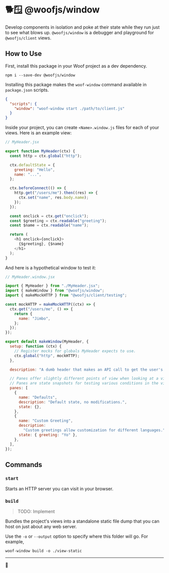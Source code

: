 # 🐕🪟 @woofjs/window

Develop components in isolation and poke at their state while they run just to see what blows up. `@woofjs/window` is a
debugger and playground for `@woofjs/client` views.

## How to Use

First, install this package in your Woof project as a dev dependency.

```
npm i --save-dev @woofjs/window
```

Installing this package makes the `woof-window` command available in `package.json` scripts.

```json
{
  "scripts": {
    "window": "woof-window start ./path/to/client.js"
  }
}
```

Inside your project, you can create `<Name>.window.js` files for each of your views. Here is an example view:

```js
// MyHeader.jsx

export function MyHeader(ctx) {
  const http = ctx.global("http");

  ctx.defaultState = {
    greeting: "Hello",
    name: "...",
  };

  ctx.beforeConnect(() => {
    http.get("/users/me").then((res) => {
      ctx.set("name", res.body.name);
    });
  });

  const onclick = ctx.get("onclick");
  const $greeting = ctx.readable("greeting");
  const $name = ctx.readable("name");

  return (
    <h1 onclick={onclick}>
      {$greeting}, {$name}
    </h1>
  );
}
```

And here is a hypothetical window to test it:

```js
// MyHeader.window.jsx

import { MyHeader } from "./MyHeader.jsx";
import { makeWindow } from "@woofjs/window";
import { makeMockHTTP } from "@woofjs/client/testing";

const mockHTTP = makeMockHTTP((ctx) => {
  ctx.get("/users/me", () => {
    return {
      name: "Jimbo",
    };
  });
});

export default makeWindow(MyHeader, {
  setup: function (ctx) {
    // Register mocks for globals MyHeader expects to use.
    ctx.global("http", mockHTTP);
  },

  description: "A dumb header that makes an API call to get the user's name.",

  // Panes offer slightly different points of view when looking at a view through a window.
  // Panes are state snapshots for testing various conditions in the view.
  panes: [
    {
      name: "Defaults",
      description: "Default state, no modifications.",
      state: {},
    },
    {
      name: "Custom Greeting",
      description:
        "Custom greetings allow customization for different languages.",
      state: { greeting: "Yo" },
    },
  ],
});
```

## Commands

### `start`

Starts an HTTP server you can visit in your browser.

### `build`

> TODO: Implement

Bundles the project's views into a standalone static file dump that you can host on just about any web server.

Use the `-o` or `--output` option to specify where this folder will go. For example,

```
woof-window build -o ./view-static
```

---

🦆
